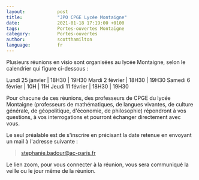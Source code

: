 ```yaml
---
layout:            post
title:             "JPO CPGE Lycée Montaigne"
date:              2021-01-18 17:19:00 +0100
tags:              Portes-ouvertes Montaigne
category:          Portes-ouvertes
author:            scotthamilton
language:          fr
---
```


Plusieurs réunions en visio sont organisées au lycée Montaigne, selon le calendrier qui figure ci-dessous :

 Lundi 25 janvier | 18H30 | 19H30 
 Mardi 2 février  | 18H30 | 19H30
 Samedi 6 février | 10H   | 11H 
 Jeudi 11 février | 18H30 | 19H30
 
 
 
Pour chacune de ces réunions, des professeurs de CPGE du lycée Montaigne (professeurs de mathématiques, de langues vivantes, de culture générale, de géopolitique, d'économie, de philosophie) répondront à vos questions, à vos interrogations et pourront échanger directement avec vous.
 
Le seul préalable est de s'inscrire en précisant la date retenue en envoyant un mail à l'adresse suivante :
 
 
 
 > stephanie.badour@ac-paris.fr
 
 
 
Le lien zoom, pour vous connecter à la réunion, vous sera communiqué la veille ou le jour même de la réunion.
 
